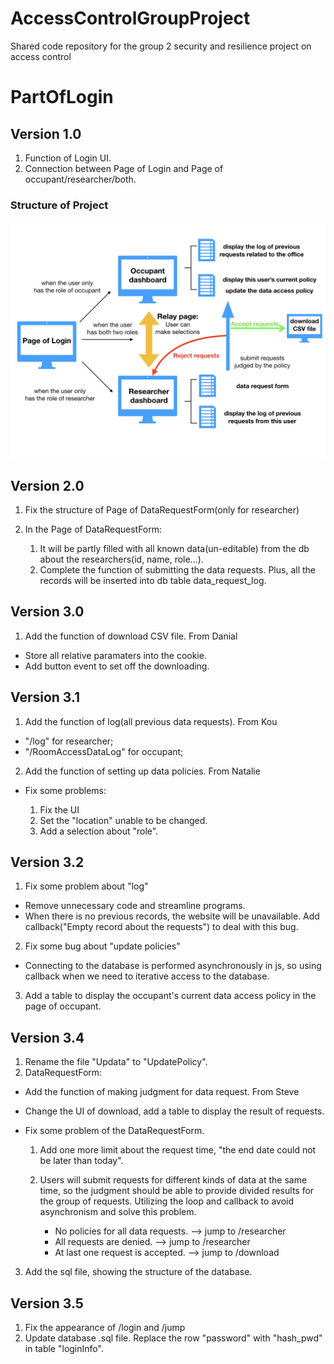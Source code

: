 # AccessControlGroupProject
Shared code repository for the group 2 security and resilience project on access control

# PartOfLogin
## Version 1.0
1. Function of Login UI. 
2. Connection between Page of Login and Page of occupant/researcher/both.

### Structure of Project
![image](https://github.com/D-Gorman/AccessControlGroupProject/blob/PartOfLogin/Structure_of_Project.jpeg)

## Version 2.0
1. Fix the structure of Page of DataRequestForm(only for researcher)
2. In the Page of DataRequestForm:

   1. It will be partly filled with all known data(un-editable) from the db about the researchers(id, name, role...).
   2. Complete the function of submitting the data requests. Plus, all the records will be inserted into db table data_request_log.
  
## Version 3.0
1. Add the function of download CSV file.    From Danial
+ Store all relative paramaters into the cookie.
+ Add button event to set off the downloading.

## Version 3.1
1. Add the function of log(all previous data requests).  From Kou
+ "/log" for researcher; 
+ "/RoomAccessDataLog" for occupant;

2. Add the function of setting up data policies.    From Natalie
+ Fix some problems:

   1. Fix the UI
   2. Set the "location" unable to be changed. 
   3. Add a selection about "role".
  
## Version 3.2
1. Fix some problem about "log"
+ Remove unnecessary code and streamline programs.
+ When there is no previous records, the website will be unavailable. Add callback("Empty record about the requests") to deal with this bug.

2. Fix some bug about "update policies"
+ Connecting to the database is performed asynchronously in js, so using callback when we need to iterative access to the database.

3. Add a table to display the occupant's current data access policy in the page of occupant.

## Version 3.4
1. Rename the file "Updata" to "UpdatePolicy".
2. DataRequestForm: 
+ Add the function of making judgment for data request.    From Steve
+ Change the UI of download, add a table to display the result of requests.
+ Fix some problem of the DataRequestForm.

   1. Add one more limit about the request time, "the end date could not be later than today".
   2. Users will submit requests for different kinds of data at the same time, so the judgment should be able to provide divided results for the group of requests. Utilizing the loop and callback to avoid asynchronism and solve this problem.
   
      + No policies for all data requests.    -->   jump to /researcher
      + All requests are denied.              -->   jump to /researcher
      + At last one request is accepted.      -->   jump to /download

3. Add the sql file, showing the structure of the database.

## Version 3.5
1. Fix the appearance of /login and /jump
2. Update database .sql file. Replace the row "password" with "hash_pwd" in table "loginInfo".
